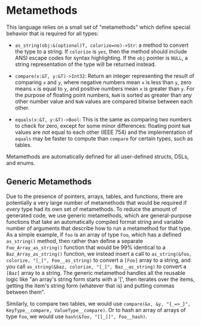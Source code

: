 # Metamethods

This language relies on a small set of "metamethods" which define special
behavior that is required for all types:

- `as_string(obj:&(optional)T, colorize=no)->Str`: a method to convert the type to a
  string. If `colorize` is `yes`, then the method should include ANSI escape
  codes for syntax highlighting. If the `obj` pointer is `NULL`, a string
  representation of the type will be returned instead.

- `compare(x:&T, y:&T)->Int32`: Return an integer representing the result
  of comparing `x` and `y`, where negative numbers mean `x` is less than `y`,
  zero means `x` is equal to `y`, and positive numbers mean `x` is greater than
  `y`. For the purpose of floating point numbers, `NaN` is sorted as greater
  than any other number value and `NaN` values are compared bitwise between
  each other.

- `equals(x:&T, y:&T)->Bool`: This is the same as comparing two numbers to
  check for zero, except for some minor differences: floating point `NaN`
  values are _not_ equal to each other (IEEE 754) and the implementation of
  `equals` may be faster to compute than `compare` for certain types, such as
  tables.

Metamethods are automatically defined for all user-defined structs, DSLs, and
enums.

## Generic Metamethods

Due to the presence of pointers, arrays, tables, and functions, there are
potentially a very large number of metamethods that would be required if
_every_ type had its own set of metamethods. To reduce the amount of generated
code, we use generic metamethods, which are general-purpose functions that take
an automatically compiled format string and variable number of arguments that
describe how to run a metamethod for that type. As a simple example, if `foo`
is an array of type `Foo`, which has a defined `as_string()` method, then
rather than define a separate `Foo_Array_as_string()` function that would be
99% identical to a `Baz_Array_as_string()` function, we instead insert a call
to `as_string(&foo, colorize, "[_]", Foo__as_string)` to convert a `[Foo]`
array to a string, and you call `as_string(&baz, colorize, "[_]",
Baz__as_string)` to convert a `[Baz]` array to a string. The generic metamethod
handles all the reusable logic like "an array's string form starts with a '[',
then iterates over the items, getting the item's string form (whatever that is)
and putting commas between them".

Similarly, to compare two tables, we would use `compare(&x, &y, "{_=>_}",
KeyType__compare, ValueType__compare)`. Or to hash an array of arrays of type
`Foo`, we would use `hash(&foo, "[[_]]", Foo__hash)`.
